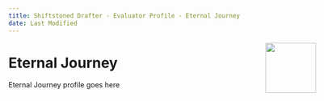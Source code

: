 ```yaml
---
title: Shiftstoned Drafter - Evaluator Profile - Eternal Journey
date: Last Modified
---
```

<h1>Eternal Journey</h1>
<img style="width: 100px; float: right; margin-top: -75px; margin-right: -105px;" src="../../images/Jedi_EJ.png">

Eternal Journey profile goes here
